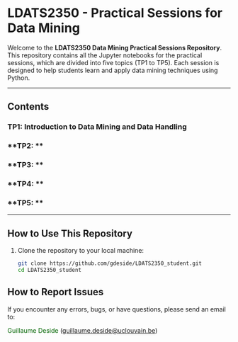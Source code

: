 # **LDATS2350 - Practical Sessions for Data Mining**

Welcome to the **LDATS2350 Data Mining Practical Sessions Repository**. This repository contains all the Jupyter notebooks for the practical sessions, which are divided into five topics (TP1 to TP5). Each session is designed to help students learn and apply data mining techniques using Python.

---

## **Contents**

### **TP1: Introduction to Data Mining and Data Handling**


### **TP2: **


### **TP3: **


### **TP4: **


### **TP5: **


---

## **How to Use This Repository**

1. Clone the repository to your local machine:
   ```bash
   git clone https://github.com/gdeside/LDATS2350_student.git
   cd LDATS2350_student

## How to Report Issues
If you encounter any errors, bugs, or have questions, please send an email to:

<span style="color:darkgreen;">Guillaume Deside</span>
(<span style="color:gray;">guillaume.deside@uclouvain.be</span>)